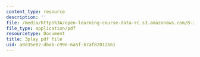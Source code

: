```yaml
---
content_type: resource
description: ''
file: /media/https%3A/open-learning-course-data-rc.s3.amazonaws.com/8-286-the-early-universe-fall-2013/a8d35e02dbabc99e6a5fb7af82012b61_m00PjHTq6jU.pdf
file_type: application/pdf
resourcetype: Document
title: 3play pdf file
uid: a8d35e02-dbab-c99e-6a5f-b7af82012b61
---
```

